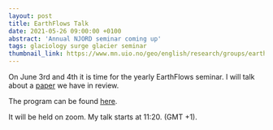 ```yaml
---
layout: post
title: EarthFlows Talk
date: 2021-05-26 09:00:00 +0100
abstract: 'Annual NJORD seminar coming up'
tags: glaciology surge glacier seminar
thumbnail_link: https://www.mn.uio.no/geo/english/research/groups/earthflows/bilder/earth-flows-180px.png
---
```


On June 3rd and 4th it is time for the yearly EarthFlows seminar. I will talk about a [paper](https://doi.org/10.31223/X5JG87) we have in review.

The program can be found [here](https://www.mn.uio.no/geo/english/research/groups/earthflows/events/2021/ef-jun-meeting-21.html).

It will be held on zoom. My talk starts at 11:20. (GMT +1).
